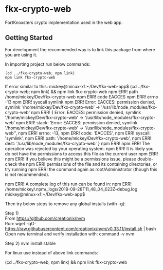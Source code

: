 # fkx-crypto-web

FortKnoxsters crypto implementation used in the web app.

## Getting Started

For development the recommended way is to link this package from where you are using it.

In importing project run below commands:


```
(cd ../fkx-crypto-web; npm link)
npm link fkx-crypto-web 
```

If error similar to this:
mickey@minux-x1:~/Dev/fkx-web-app$ (cd ../fkx-crypto-web; npm link) && npm link fkx-crypto-web
npm ERR! path /home/mickey/Dev/fkx-crypto-web
npm ERR! code EACCES
npm ERR! errno -13
npm ERR! syscall symlink
npm ERR! Error: EACCES: permission denied, symlink '/home/mickey/Dev/fkx-crypto-web' -> '/usr/lib/node_modules/fkx-crypto-web'
npm ERR!  { Error: EACCES: permission denied, symlink '/home/mickey/Dev/fkx-crypto-web' -> '/usr/lib/node_modules/fkx-crypto-web'
npm ERR!   stack: 'Error: EACCES: permission denied, symlink \'/home/mickey/Dev/fkx-crypto-web\' -> \'/usr/lib/node_modules/fkx-crypto-web\'',
npm ERR!   errno: -13,
npm ERR!   code: 'EACCES',
npm ERR!   syscall: 'symlink',
npm ERR!   path: '/home/mickey/Dev/fkx-crypto-web',
npm ERR!   dest: '/usr/lib/node_modules/fkx-crypto-web' }
npm ERR! 
npm ERR! The operation was rejected by your operating system.
npm ERR! It is likely you do not have the permissions to access this file as the current user
npm ERR! 
npm ERR! If you believe this might be a permissions issue, please double-check the
npm ERR! permissions of the file and its containing directories, or try running
npm ERR! the command again as root/Administrator (though this is not recommended).

npm ERR! A complete log of this run can be found in:
npm ERR!     /home/mickey/.npm/_logs/2018-09-28T11_48_04_023Z-debug.log
mickey@minux-x1:~/Dev/fkx-web-app$ 

Then try below steps to remove any global installs (with -g):

Step 1)  
From https://github.com/creationix/nvm  
Run: wget -qO- https://raw.githubusercontent.com/creationix/nvm/v0.33.11/install.sh | bash
Open new terminal and verify installation with:
command -v nvm 

Step 2) 
nvm install stable

For linux use instead of above link commands:

(cd ../fkx-crypto-web; npm link) && npm link fkx-crypto-web 